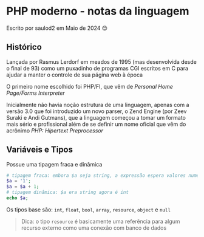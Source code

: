 
# PHP moderno - notas da linguagem

Escrito por saulod2 em Maio de 2024 😊

## Histórico

Lançada por Rasmus Lerdorf em meados de 1995 (mas desenvolvida desde o final de 93) como um puxadinho de programas CGI escritos em C para ajudar a manter o controle de sua página web à época

O primeiro nome escolhido foi PHP/FI, que vêm de *Personal Home Page/Forms Interpreter*

Inicialmente não havia noção estrutura de uma linguagem, apenas com a versão 3.0 que foi introduzido um novo parser, o Zend Engine (por Zeev Suraki e Andi Gutmans), que a linguagem começou a tomar um formato mais sério e profissional além de se definir um nome oficial que vêm do acrônimo *PHP: Hipertext Preprocessor*

## Variáveis e Tipos

Possue uma tipagem fraca e dinâmica

```php
# tipagem fraca: embora $a seja string, a expressão espera valores numéricos, então o PHP tenta converter implicitamente para um número, resultando em 2
$a = '1';
$a = $a + 1;
# tipagem dinâmica: $a era string agora é int
echo $a;
```

Os tipos base são: `int`, `float`, `bool`, `array`, `resource`, `object` e `null`

> Dica: o tipo `resource` é basicamente uma referência para algum recurso externo como uma conexão com banco de dados

